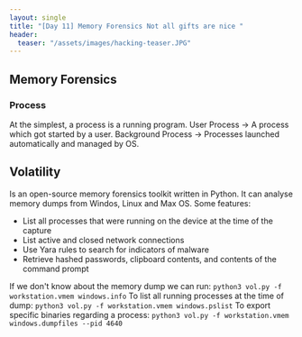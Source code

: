 ```yaml
---
layout: single
title: "[Day 11] Memory Forensics Not all gifts are nice "
header:
  teaser: "/assets/images/hacking-teaser.JPG"
---
```


## Memory Forensics
### Process
At the simplest, a process is a running program.
User Process -> A process which got started by a user.
Background Process -> Processes launched automatically and managed by OS. 

## Volatility 
Is an open-source memory forensics toolkit written in Python. It can analyse memory dumps from Windos, Linux and Max OS. 
Some features: 

* List all processes that were running on the device at the time of the capture
* List active and closed network connections
* Use Yara rules to search for indicators of malware
* Retrieve hashed passwords, clipboard contents, and contents of the command prompt

If we don't know about the memory dump we can run: ```python3 vol.py -f workstation.vmem windows.info```
To list all running processes at the time of dump: ```python3 vol.py -f workstation.vmem windows.pslist```
To export specific binaries regarding a process: ```python3 vol.py -f workstation.vmem windows.dumpfiles --pid 4640```